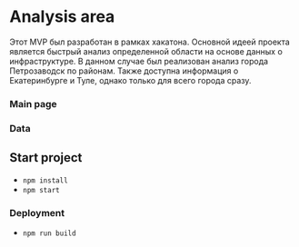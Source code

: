 # Analysis area
Этот MVP был разработан в рамках хакатона. Основной идеей проекта является быстрый анализ определенной области на основе данных о инфраструктуре. В данном случае был реализован анализ города Петрозаводск по районам. Также доступна информация о Екатеринбурге и Туле, однако только для всего города сразу.

### Main page

### Data


## Start project
* ``npm install``
* ``npm start``

### Deployment
* ``npm run build`` 
